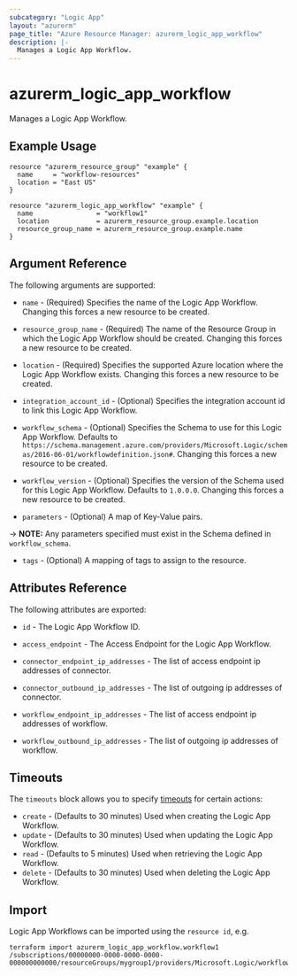 ```yaml
---
subcategory: "Logic App"
layout: "azurerm"
page_title: "Azure Resource Manager: azurerm_logic_app_workflow"
description: |-
  Manages a Logic App Workflow.
---
```


# azurerm_logic_app_workflow

Manages a Logic App Workflow.

## Example Usage

```hcl
resource "azurerm_resource_group" "example" {
  name     = "workflow-resources"
  location = "East US"
}

resource "azurerm_logic_app_workflow" "example" {
  name                = "workflow1"
  location            = azurerm_resource_group.example.location
  resource_group_name = azurerm_resource_group.example.name
}
```

## Argument Reference

The following arguments are supported:

* `name` - (Required) Specifies the name of the Logic App Workflow. Changing this forces a new resource to be created.

* `resource_group_name` - (Required) The name of the Resource Group in which the Logic App Workflow should be created. Changing this forces a new resource to be created.

* `location` - (Required) Specifies the supported Azure location where the Logic App Workflow exists. Changing this forces a new resource to be created.

* `integration_account_id` - (Optional) Specifies the integration account id to link this Logic App Workflow.

* `workflow_schema` - (Optional) Specifies the Schema to use for this Logic App Workflow. Defaults to `https://schema.management.azure.com/providers/Microsoft.Logic/schemas/2016-06-01/workflowdefinition.json#`. Changing this forces a new resource to be created.

* `workflow_version` - (Optional) Specifies the version of the Schema used for this Logic App Workflow. Defaults to `1.0.0.0`. Changing this forces a new resource to be created.

* `parameters` - (Optional) A map of Key-Value pairs.

-> **NOTE:** Any parameters specified must exist in the Schema defined in `workflow_schema`.

* `tags` - (Optional) A mapping of tags to assign to the resource.

## Attributes Reference

The following attributes are exported:

* `id` - The Logic App Workflow ID.

* `access_endpoint` - The Access Endpoint for the Logic App Workflow.

* `connector_endpoint_ip_addresses` - The list of access endpoint ip addresses of connector.

* `connector_outbound_ip_addresses` - The list of outgoing ip addresses of connector.

* `workflow_endpoint_ip_addresses` - The list of access endpoint ip addresses of workflow.

* `workflow_outbound_ip_addresses` - The list of outgoing ip addresses of workflow.

## Timeouts

The `timeouts` block allows you to specify [timeouts](https://www.terraform.io/docs/configuration/resources.html#timeouts) for certain actions:

* `create` - (Defaults to 30 minutes) Used when creating the Logic App Workflow.
* `update` - (Defaults to 30 minutes) Used when updating the Logic App Workflow.
* `read` - (Defaults to 5 minutes) Used when retrieving the Logic App Workflow.
* `delete` - (Defaults to 30 minutes) Used when deleting the Logic App Workflow.

## Import

Logic App Workflows can be imported using the `resource id`, e.g.

```shell
terraform import azurerm_logic_app_workflow.workflow1 /subscriptions/00000000-0000-0000-0000-000000000000/resourceGroups/mygroup1/providers/Microsoft.Logic/workflows/workflow1
```
